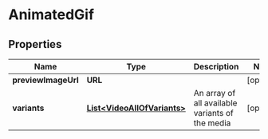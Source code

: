 

# AnimatedGif


## Properties

Name | Type | Description | Notes
------------ | ------------- | ------------- | -------------
**previewImageUrl** | **URL** |  |  [optional]
**variants** | [**List&lt;VideoAllOfVariants&gt;**](VideoAllOfVariants.md) | An array of all available variants of the media |  [optional]



